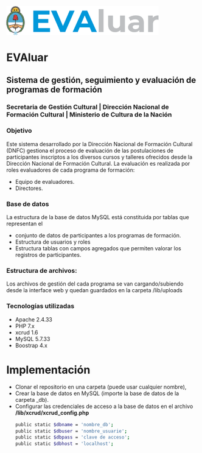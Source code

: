 ![EVAluar](evaluar_.png)
# EVAluar
## Sistema de gestión, seguimiento y evaluación de programas de formación
### Secretaria de Gestión Cultural | Dirección Nacional de Formación Cultural | Ministerio de Cultura de la Nación

### Objetivo

Este sistema desarrollado por la Dirección Nacional de Formación Cultural (DNFC) gestiona el proceso de evaluación de las postulaciones de participantes inscriptos a los diversos cursos y talleres ofrecidos desde la Dirección Nacional de Formación Cultural.
La evaluación es realizada por roles evaluadores de cada programa de formación: 
- Equipo de evaluadores.
- Directores.

### Base de datos

La estructura de la base de datos MySQL está constituida por tablas que representan el 
* conjunto de datos de participantes a los programas de formación.
* Estructura de usuarios y roles
* Estructura tablas con campos agregados que permiten valorar los registros de participantes.  

### Estructura de archivos:

Los archivos de gestión del cada programa se van cargando/subiendo desde la interface web y quedan guardados en la carpeta /lib/uploads

### Tecnologías utilizadas

* Apache 2.4.33
* PHP 7.x
* xcrud 1.6
* MySQL 5.7.33
* Boostrap 4.x

# Implementación

*  Clonar el repositorio en una carpeta (puede usar cualquier nombre),
*  Crear la base de datos en MySQL (importe la base de datos de la carpeta _db).
*  Configurar las credenciales de acceso a la base de datos en el archivo __/lib/xcrud/xcrud_config.php__
    ```bash
    public static $dbname = 'nombre_db'; 
    public static $dbuser = 'nombre_usuarie';
    public static $dbpass = 'clave de acceso'; 
    public static $dbhost = 'localhost';
    ```



    
	
